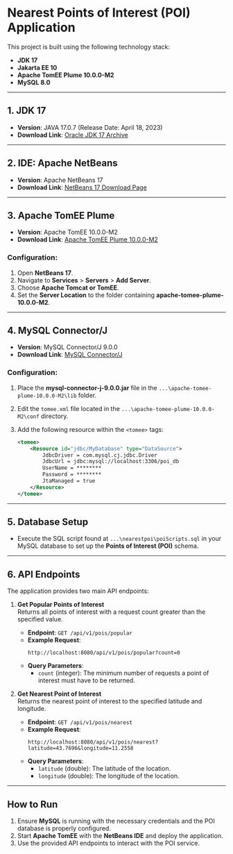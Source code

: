 # Nearest Points of Interest (POI) Application

This project is built using the following technology stack:

- **JDK 17**
- **Jakarta EE 10**
- **Apache TomEE Plume 10.0.0-M2**
- **MySQL 8.0**

---

## 1. JDK 17
- **Version**: JAVA 17.0.7 (Release Date: April 18, 2023)
- **Download Link**: [Oracle JDK 17 Archive](https://www.oracle.com/java/technologies/javase/jdk17-archive-downloads.html)

---

## 2. IDE: Apache NetBeans
- **Version**: Apache NetBeans 17
- **Download Link**: [NetBeans 17 Download Page](https://netbeans.apache.org/front/main/download/nb17/)

---

## 3. Apache TomEE Plume
- **Version**: Apache TomEE 10.0.0-M2
- **Download Link**: [Apache TomEE Plume 10.0.0-M2](https://www.apache.org/dyn/closer.cgi/tomee/tomee-10.0.0-M2/apache-tomee-10.0.0-M2-plume.zip)

### Configuration:
1. Open **NetBeans 17**.
2. Navigate to **Services** > **Servers** > **Add Server**.
3. Choose **Apache Tomcat or TomEE**.
4. Set the **Server Location** to the folder containing **apache-tomee-plume-10.0.0-M2**.

---

## 4. MySQL Connector/J
- **Version**: MySQL Connector/J 9.0.0
- **Download Link**: [MySQL Connector/J](https://dev.mysql.com/downloads/connector/j/?os=26)

### Configuration:
1. Place the **mysql-connector-j-9.0.0.jar** file in the `...\apache-tomee-plume-10.0.0-M2\lib` folder.
2. Edit the `tomee.xml` file located in the `...\apache-tomee-plume-10.0.0-M2\conf` directory.
3. Add the following resource within the `<tomee>` tags:

    ```xml
    <tomee>
        <Resource id="jdbc/MyDatabase" type="DataSource">
            JdbcDriver = com.mysql.cj.jdbc.Driver
            JdbcUrl = jdbc:mysql://localhost:3306/poi_db
            UserName = ********
            Password = ********
            JtaManaged = true
        </Resource>
    </tomee>
    ```

---

## 5. Database Setup
- Execute the SQL script found at `...\nearestpoi\poiScripts.sql` in your MySQL database to set up the **Points of Interest (POI)** schema.

---

## 6. API Endpoints

The application provides two main API endpoints:

1. **Get Popular Points of Interest**  
   Returns all points of interest with a request count greater than the specified value.
   - **Endpoint**: `GET /api/v1/pois/popular`
   - **Example Request**:
     ```http
     http://localhost:8080/api/v1/pois/popular?count=0
     ```
   - **Query Parameters**:
     - `count` (integer): The minimum number of requests a point of interest must have to be returned.
  
2. **Get Nearest Point of Interest**  
   Returns the nearest point of interest to the specified latitude and longitude.
   - **Endpoint**: `GET /api/v1/pois/nearest`
   - **Example Request**:
     ```http
     http://localhost:8080/api/v1/pois/nearest?latitude=43.7696&longitude=11.2558
     ```
   - **Query Parameters**:
     - `latitude` (double): The latitude of the location.
     - `longitude` (double): The longitude of the location.

---

## How to Run

1. Ensure **MySQL** is running with the necessary credentials and the POI database is properly configured.
2. Start **Apache TomEE** with the **NetBeans IDE** and deploy the application.
3. Use the provided API endpoints to interact with the POI service.
